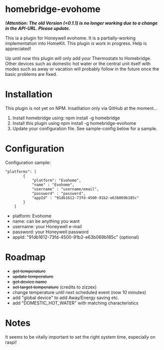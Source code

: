 # homebridge-evohome

***!Attention: The old Version (<0.1.1) is no longer working due to a change in the API-URL. Please update.***

This ia a plugin for Honeywell evohome. It is a partially-working implementation into HomeKit. This plugin is work in progress. Help is appreciated!

Up until now this plugin will only add your Thermostats to Homebridge. Other devices such as domestic hot water or the central unit itself with modes such as away or vacation will probably follow in the future once the basic problems are fixed.

# Installation

This plugin is not yet on NPM. Insatllation only via GitHub at the moment...

1. Install homebridge using: npm install -g homebridge <br>
2. Install this plugin using npm install -g homebridge-evohome
3. Update your configuration file. See sample-config below for a sample.

# Configuration

Configuration sample:

```
"platforms": [
        {
            "platform": "Evohome",
            "name" : "Evohome",
            "username" : "username/email",
            "password" : "password",
            "appId" : "91db1612-73fd-4500-91b2-e63b069b185c"
        }
    ]
```

- platform: Evohome
- name: can be anything you want
- username: your Honeywell e-mail
- password: your Honeywell password
- appId: "91db1612-73fd-4500-91b2-e63b069b185c" (optional)

# Roadmap

- ~~get temperature~~
- ~~update temperature~~
- ~~get device name~~
- ~~set target temperature~~ (credits to zizzex)
- change temperature until next scheduled event (now 10 minutes)
- add "global device" to add Away/Energy saving etc.
- add "DOMESTIC_HOT_WATER" with matching characteristics

# Notes

It seems to be vitally important to set the right system time, especially on raspi!
